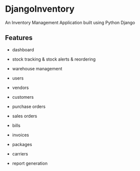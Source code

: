 # DjangoInventory

An Inventory Management Application built using Python Django

## Features

- dashboard
- stock tracking & stock alerts & reordering
- warehouse management
- users
- vendors
- customers
- purchase orders
- sales orders
- bills
- invoices

- packages
- carriers
- report generation

